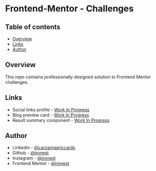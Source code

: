 # Frontend-Mentor - Challenges

## Table of contents

- [Overview](#overview)
- [Links](#links)
- [Author](#author)

## Overview

This repo contains professionally designed solution to Frontend Mentor challenges.

## Links

- Social links profile - [Work In Progress](#)
- Blog preview card - [Work In Progress](#)
- Result summary component - [Work In Progress](#)

## Author

- Linkedin - [@carzanigariccardo](https://www.linkedin.com/in/carzanigariccardo/)
- Github - [@ironest](https://www.github.com/ironest)
- Instagram - [@ironest](https://www.instagram.com/ironest)
- Frontend Mentor - [@ironest](https://www.frontendmentor.io/profile/ironest)